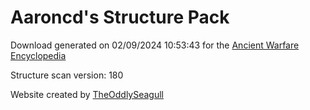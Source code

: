 # Aaroncd's Structure Pack

Download generated on 02/09/2024 10:53:43 for the [Ancient Warfare Encyclopedia](http://ancient-warfare.legends-of-gramdatis.com/)

Structure scan version: 180

Website created by [TheOddlySeagull](https://github.com/TheOddlySeagull/ancient-warfare-encyclopedia-website)
